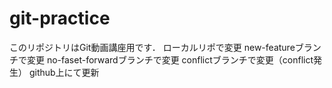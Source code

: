 # git-practice
このリポジトリはGit動画講座用です．
ローカルリポで変更 
new-featureブランチで変更
no-faset-forwardブランチで変更
conflictブランチで変更（conflict発生）
github上にて更新
